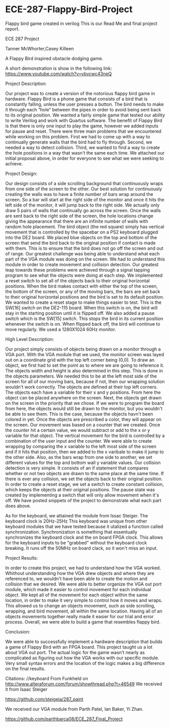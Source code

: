 # ECE-287-Flappy-Bird-Project
Flappy bird game created in verilog
This is our Read Me and final project report.

ECE 287 Project

Tanner McWhorter,Casey Killeen

A Flappy Bird inspired obstacle dodging game.

A short demonstration is show in the following link:
https://www.youtube.com/watch?v=ybvcwc43neQ

Project Description:

Our project was to create a version of the notorious flappy bird game in hardware. Flappy Bird is a phone game that consists of a bird that is constantly falling, unless the user presses a button. The bird needs to make it through each “hole” between the pipes in order to avoid being sent back to its original position. We wanted a fairly simple game that tested our ability to write Verilog and work with Quartus software. The benefit of Flappy Bird is that there is only one input to play the game, however we added inputs for pause and reset. There were three main problems that we encountered while working on this problem. First we had to come up with a way to continually generate walls that the bird had to fly through. Second, we needed a way to detect collision. Third, we wanted to find a way to create the hole positions in a way that wasn’t the same each time. We attached our initial proposal above, in order for everyone to see what we were seeking to achieve.

Project Design:

Our design consists of a side scrolling background that continuously wraps from one side of the screen to the other. Our best solution for continuously creating the walls was to have a finite number of bars wrap around the screen. So a bar will start at the right side of the monitor and once it hits the left side of the monitor, it will jump back to the right side. We actually only draw 5 pairs of walls that continually go across the screen. Once the walls are sent back to the right side of the screen, the hole locations change giving the appearance that there are an infinite number of walls with random hole placement. The bird object (the red square) simply has vertical movement that is controlled by the spacebar on a PS2 keyboard plugged into the DE2 board. We placed blue objects on the top and bottom of the screen that send the bird back to the original position if contact is made with them. This is to ensure that the bird does not go off the screen and out of range. Our greatest challenge was being able to understand what each part of the VGA module was doing on the screen. We had to understand this module in order to create movement and collision detection. Our greatest leap towards these problems were achieved through a signal tapping program to see what the objects were doing at each step. We implemented a reset switch to set all of the objects back to their original horizontal positions. When the bird makes contact with either the top of the screen, the bottom of the screen, or any of the moving bars, the bars are set back to their original horizontal positions and the bird is set to its default position. We wanted to create a reset stage to make things easier to test. This is the SW[16] switch on the DE2-115 board. When this switch is on, the bird will stay in the starting position until it is flipped off. We also added a pause switch which is the SW[15] switch. This stops the bird in its current position whenever the switch is on. When flipped back off, the bird will continue to move regularly. We used a 1280X1024 60Hz monitor.

High Level Description:

Our project simply consists of objects being drawn on a monitor through a VGA port. With the VGA module that we used, the monitor screen was layed out on a coordinate grid with the top left corner being (0,0). To draw an object, we first had to set the point as to where we are going to reference it. The objects width and height is also determined in this step. This is done in the objects parameters. We needed this to be at the left most side of the screen for all of our moving bars, because if not, then our wrapping solution wouldn't work correctly. The objects are defined at their top left corners. The objects each have a variable for their x and y positions. From here the object can be placed anywhere on the screen. Next, the objects get drawn on the screen in the priority that we chose. If we were to program the board from here, the objects would still be drawn to the monitor, but you wouldn't be able to see them. This is the case, because the objects havn't been colored in yet. Once the objects are prescribed a color, they will appear on the screen. Our movement was based on a counter that we created. Once the counter hit a certain value, we would subtract or add to the x or y variable for that object. The vertical movement for the bird is controlled by a combination of the user input and the counter. We were able to create wrapping by comparing the x variable to the left most side of the screen and if it hits that position, then we added to the x varibale to make it jump to the other side. Also, as the bars wrap from one side to another, we set different values for the top and bottom wall y variable values. Our collision detection is very simple. It consists of an if statement that compares whether or not two objects are drawn to the same place at the same time. If there is ever any collision, we set the objects back to their original position. In order to create a reset stage, we set a switch to create constant collision, which keeps the objects at their original positions. The pause state was created by implementing a switch that will only allow movement when it's off. We have posted snippets of the project to demonstrate what each part does above.

As for the keyboard, we attained the module from Issac Steiger. The keyboard clock is 20Hz-25Hz This keyboard was unique from other keyboard modules that we have tested because it utalized a function called synchronization. Synchronization is something that essentually synchronizes the keyboard clock and the on board FPGA clock. This allows for the keyboard inputs to be "grabbed" without the keyboard clock breaking. It runs off the 50MHz on board clack, so it won't miss an input.

Project Results:

In order to create this project, we had to understand how the VGA worked. Whithout understanding how the VGA drew objects and where they are referenced to, we wouldn't have been able to create the motion and collision that we desired. We were able to better organize the VGA out port module, which made it easier to control movement for each individual object. We kept all of the movement for each object within the same location, in order to make it very simple to control how it moves and wraps.
This allowed us to change an objects movement, such as side scrolling, wrapping, and bird movement, all within the same location. Having all of an objects movements together really made it easier for our trial and error process. Overall, we were able to build a game that resembles flappy bird.

Conclusion:

We were able to successfully implement a hardware description that builds a game of Flappy Bird with an FPGA board. This project taught us a lot about VGA out port. The actual logic for the game wasn’t nearly as complicated as figuring out how the VGA works with our specific module. Very small syntax errors and the location of the logic makes a big difference on the final results.

Citations:
//keyboard
From Funkheld on http://www.alteraforum.com/forum/showthread.php?t=46549
We received it from Isaac Steiger

https://github.com/steigeia/287_paint


We received our VGA module from Parth Patel, Ian Baker, Yi Zhan.

https://github.com/parthbarca08/ECE_287_Final_Project

